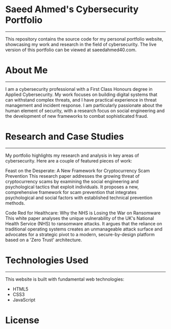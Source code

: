 # Saeed Ahmed's Cybersecurity Portfolio
---------------------------------------
This repository contains the source code for my personal portfolio website, showcasing my work and research in the field of cybersecurity. The live version of this portfolio can be viewed at saeedahmed40.com.

# About Me
----------
I am a cybersecurity professional with a First Class Honours degree in Applied Cybersecurity. My work focuses on building digital systems that can withstand complex threats, and I have practical experience in threat management and incident response. I am particularly passionate about the human element of security, with a research focus on social engineering and the development of new frameworks to combat sophisticated fraud.

# Research and Case Studies
---------------------------
My portfolio highlights my research and analysis in key areas of cybersecurity. Here are a couple of featured pieces of work:

Feast on the Desperate: A New Framework for Cryptocurrency Scam Prevention
This research paper addresses the growing threat of cryptocurrency scams by examining the social engineering and psychological tactics that exploit individuals. It proposes a new, comprehensive framework for scam prevention that integrates psychological and social factors with established technical prevention methods.

Code Red for Healthcare: Why the NHS is Losing the War on Ransomware
This white paper analyses the unique vulnerability of the UK's National Health Service (NHS) to ransomware attacks. It argues that the reliance on traditional operating systems creates an unmanageable attack surface and advocates for a strategic pivot to a modern, secure-by-design platform based on a 'Zero Trust' architecture.

# Technologies Used
-------------------
This website is built with fundamental web technologies:
- HTML5
- CSS3
- JavaScript
# License
